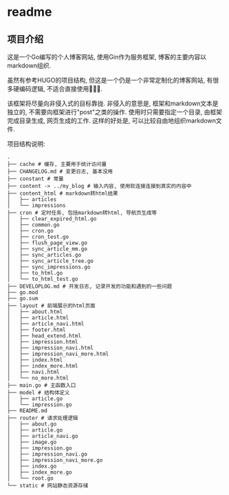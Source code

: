 # readme

## 项目介绍

这是一个Go编写的个人博客网站, 使用Gin作为服务框架, 博客的主要内容以markdown组织.

虽然有参考HUGO的项目结构, 但这是一个仍是一个非常定制化的博客网站, 有很多硬编码逻辑, 不适合直接使用🙅🏻‍♂️.

该框架将尽量向非侵入式的目标靠拢. 非侵入的意思是, 框架和markdown文本是独立的, 不需要向框架进行"post"之类的操作. 使用时只需要指定一个目录, 由框架完成目录生成, 网页生成的工作. 这样的好处是, 可以比较自由地组织markdown文件.

项目结构说明:

```shell
.
├── cache # 缓存, 主要用于统计访问量
├── CHANGELOG.md # 变更日志, 基本没用
├── constant # 常量
├── content -> ../my_blog # 输入内容, 使用软连接连接到真实的内容中
├── content_html # markdown转html结果
│   ├── articles
│   └── impressions
├── cron # 定时任务, 包括markdown转html, 导航页生成等
│   ├── clear_expired_html.go
│   ├── common.go
│   ├── cron.go
│   ├── cron_test.go
│   ├── flush_page_view.go
│   ├── sync_article_mm.go
│   ├── sync_articles.go
│   ├── sync_article_tree.go
│   ├── sync_impressions.go
│   ├── to_html.go
│   └── to_html_test.go
├── DEVELOPLOG.md # 开发日志, 记录开发的功能和遇到的一些问题
├── go.mod
├── go.sum
├── layout # 前端展示的html页面
│   ├── about.html
│   ├── article.html
│   ├── article_navi.html
│   ├── footer.html
│   ├── head_extend.html
│   ├── impression.html
│   ├── impression_navi.html
│   ├── impression_navi_more.html
│   ├── index.html
│   ├── index_more.html
│   ├── navi.html
│   └── no_more.html
├── main.go # 主函数入口
├── model # 结构体定义
│   ├── article.go
│   └── impression.go
├── README.md
├── router # 请求处理逻辑
│   ├── about.go
│   ├── article.go
│   ├── article_navi.go
│   ├── image.go
│   ├── impression.go
│   ├── impression_navi.go
│   ├── impression_navi_more.go
│   ├── index.go
│   ├── index_more.go
│   └── root.go
└── static # 网站静态资源存储
```